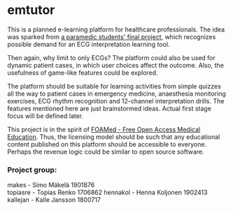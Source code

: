 # emtutor

This is a planned e-learning platform for healthcare professionals. The idea was sparked from [a paramedic students' final project][1], which recognizes possible demand for an ECG interpretation learning tool.

Then again, why limit to only ECGs? The platform could also be used for dynamic patient cases, in which user choices affect the outcome. Also, the usefulness of game-like features could be explored.

The platform should be suitable for learning activities from simple quizzes all the way to patient cases in emergency medicine, anaesthesia monitoring exercises, ECG rhythm recognition and 12-channel interpretation drills. The features mentioned here are just brainstormed ideas. Actual first stage focus will be defined later.

This project is in the spirit of [FOAMed - Free Open Access Medical Education][2]. Thus, the licensing model should be such that any educational content published on this platform should be accessible to everyone. Perhaps the revenue logic could be similar to open source software.

### Project group:

makes - Simo Mäkelä   1901876  
topiasre - Topias Renko   1706862
hennakol - Henna Koljonen 1902413   
kallejan - Kalle Jansson  1800717  


[1]: http://www.theseus.fi/handle/10024/135056?value=len
[2]: https://litfl.com/foam-free-open-access-medical-education/
